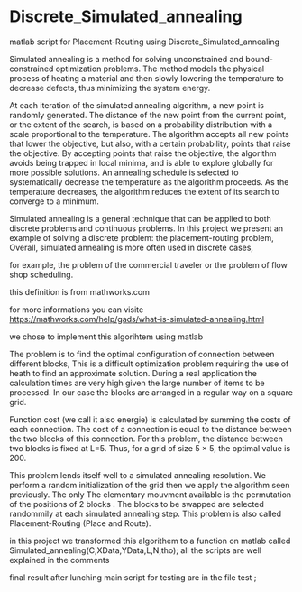 # Discrete_Simulated_annealing
matlab script for Placement-Routing using Discrete_Simulated_annealing


Simulated annealing is a method for solving unconstrained and bound-constrained optimization problems. The method models the physical process of heating a material and then slowly lowering the temperature to decrease defects, thus minimizing the system energy.

At each iteration of the simulated annealing algorithm, a new point is randomly generated. The distance of the new point from the current point, or the extent of the search, is based on a probability distribution with a scale proportional to the temperature. The algorithm accepts all new points that lower the objective, but also, with a certain probability, points that raise the objective. By accepting points that raise the objective, the algorithm avoids being trapped in local minima, and is able to explore globally for more possible solutions. An annealing schedule is selected to systematically decrease the temperature as the algorithm proceeds. As the temperature decreases, the algorithm reduces the extent of its search to converge to a minimum.

Simulated annealing is a general technique that can be applied to both discrete problems and continuous problems. In this project we present an example of solving a discrete problem: the placement-routing problem, Overall, simulated annealing is more often used in discrete cases,

for example, the problem of the commercial traveler or the problem of
flow shop scheduling.

this definition is from mathworks.com

for more informations you can visite 
https://mathworks.com/help/gads/what-is-simulated-annealing.html


we chose to implement this algorihtem using matlab 

The problem is to find the optimal configuration of connection between different blocks, This is a difficult optimization problem requiring the use of heath to find an approximate solution. During a real application the calculation times are very
high given the large number of items to be processed.
In our case the blocks are arranged in a regular way on a square grid.

Function cost (we call it also energie) is calculated by summing the costs of each connection. The cost of a connection
is equal to the distance between the two blocks of this connection. For this problem,
the distance between two blocks is fixed at L=5. Thus, for a grid of size 5 × 5, the optimal value
is 200.

This problem lends itself well to a simulated annealing resolution. We perform a random initialization of the grid then we apply the algorithm seen previously. 
The only The elementary mouvment available is the permutation of the positions of 2 blocks .
The blocks to be swapped are selected randommily at each simulated annealing step.
This problem is also called Placement-Routing (Place and Route).

in this project we transformed this algorithem to a function on matlab called Simulated_annealing(C,XData,YData,L,N,tho);
all the scripts are well explained in the comments


final result after lunching main script for testing are in the file test ;


